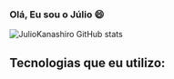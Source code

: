 ### Olá, Eu sou o Júlio 😄

![JulioKanashiro GitHub stats](https://github-readme-stats.vercel.app/api?username=anuraghazra&show_icons=true&theme=merko)

## Tecnologias que eu utilizo:
 <div style="display: inline-block;">
        <img style="align-items: center;" src="https://img.shields.io/badge/HTML5-E34F26?style=for-the-badge&logo=html5&logoColor=white" alt="">
    </div>
     <div style="display: inline-block;">
        <img style="align-items: center;" src="https://img.shields.io/badge/JavaScript-F7DF1E?style=for-the-badge&logo=javascript&logoColor=black" alt="">
    </div>
     <div style="display: inline-block;">
        <img style="align-items: center;" src="https://img.shields.io/badge/CSS3-1572B6?style=for-the-badge&logo=css3&logoColor=white" alt="">
    </div>
     <div style="display: inline-block;">
        <img style="align-items: center;" src="https://img.shields.io/badge/Java-ED8B00?style=for-the-badge&logo=openjdk&logoColor=white" alt="">
    </div>
     <div style="display: inline-block;">
        <img style="align-items: center;" src="https://img.shields.io/badge/Amazon_AWS-FF9900?style=for-the-badge&logo=amazonaws&logoColor=white" alt="">
    </div>
     <div style="display: inline-block;">
        <img style="align-items: center;" src="https://img.shields.io/badge/React-20232A?style=for-the-badge&logo=react&logoColor=61DAFB" alt="">
    </div>
     <div style="display: inline-block;">
        <img style="align-items: center;" src="https://img.shields.io/badge/Microsoft_Azure-0089D6?style=for-the-badge&logo=microsoft-azure&logoColor=white" alt="">
    </div>
<!--
**JulioKanashiro/Juliokanashiro** is a ✨ _special_ ✨ repository because its `README.md` (this file) appears on your GitHub profile.

Here are some ideas to get you started:

- 🔭 I’m currently working on ...
- 🌱 I’m currently learning ...
- 👯 I’m looking to collaborate on ...
- 🤔 I’m looking for help with ...
- 💬 Ask me about ...
- 📫 How to reach me: ...
- 😄 Pronouns: ...
- ⚡ Fun fact: ...
-->
